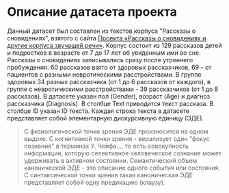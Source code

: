 # Описание датасета проекта #

Данный датасет был составлен из текстов корпуса "Рассказы о сновидениях", взятого с сайта [Проекта «Рассказы о сновидениях и другие корпуса звучащей речи»](http://spokencorpora.ru/showcorpus.py?dir=00dreams).
Корпус состоит из 129 рассказов детей и подростков в возрасте от 7 до 17 лет об увиденным ими во сне. Рассказы о сновидениях записывались сразу после утреннего пробуждения. 60 рассказов взято от здоровых рассказчиков, 69 - от пациентов с разными невротическими расстройствами. В группе здоровых 34 разных рассказчика (от 1 до 6 рассказов от каждого), в группе с невротическими расстройствами - 39 рассказчиков (от 1 до 8 рассказов). В датасете указан пол (Gender), возраст (Age) и диагноз рассказчика (Diagnosis). В столбце Text приводится текст рассказа. В столбце ID указан ID текста. Каждая строка текста в датасете представляет собой элементарную дискурсивную единицу (ЭДЕ). 
>С физиологической точки зрения ЭДЕ произносится на одном выдохе.
>С когнитивной точки зрения - верализует один "фокус сознания" в терминах У. Чейфа..., то есть совокупность информации, которую селективное человеческое сознание может удерживать в активном состоянии. Семантический объем канонической ЭДЕ - это описание одного события или состояния. С синтаксической точки зрения такая каноническая ЭДЕ представляет собой одну предикацию (клаузу). 

